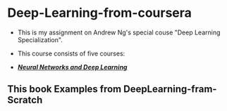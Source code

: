 # Deep-Learning-from-coursera
* This is my assignment on Andrew Ng's special couse "Deep Learning Specialization".
* This course consists of five courses:

* [***Neural Networks and Deep Learning***](https://www.coursera.org/learn/neural-networks-deep-learning/home/welcome)  

## This book Examples from DeepLearning-fram-Scratch
